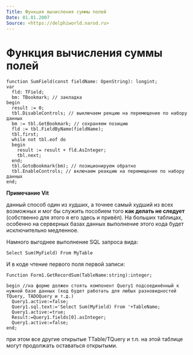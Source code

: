 ```yaml
---
Title: Функция вычисления суммы полей
Date: 01.01.2007
Source: <https://delphiworld.narod.ru>
---
```



Функция вычисления суммы полей
==============================

    function SumField(const fieldName: OpenString): longint;
    var
      fld: TField;
      bm: TBookmark; // закладка
    begin
      result := 0;
      tbl.DisableControls; // выключаем рекцию на перемещение по набору данных
      bm := tbl.GetBookmark; // сохраняем позицию
      fld := tbl.FieldByName(fieldName);
      tbl.first;
      while not tbl.eof do
      begin
        result := result + fld.AsInteger;
        tbl.next;
      end;
      tbl.GotoBookmark(bm); // позиционируем обратно
      tbl.EnableControls; // включаем реакцию на перемещение по набору данных
    end;


**Примечание Vit**

данный способ один из худших, а точнее самый худший из всех возможных и
мог бы служить пособием того **как делать не следует** (собственно для этого
я его здесь и привёл). На больших таблицах, особенно на серверных базах
данных выполнение этого кода будет исключительно медленное.

Намного выгоднее выполнение SQL запроса вида:

    Select Sum(MyField) From MyTable

И в коде чтение первого поля первой записи:

    Function Form1.GetRecordSum(TableName:string):integer;

    begin //на форме должен стоять компонент Query1 подсоединённый к нужной базе данных (код будет работать для любых разновидностей TQuery, TADOQuery и т.д.)
      Query1.active:=false;
      Query1.sql.text:='Select Sum(MyField) From '+TableName;
      Query1.active:=true;
      Result:=Query1.fields[0].asInteger;
      Query1.active:=false;
    end;

при этом все другие открытые TTable/TQuery и т.п. на этой таблице могут
продолжать оставаться открытыми.
